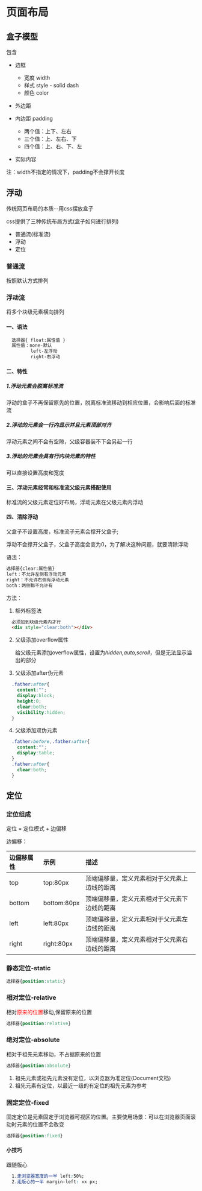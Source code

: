 # 页面布局

## 盒子模型

包含

- 边框
  - 宽度 width
  - 样式 style - solid dash
  - 颜色 color
- 外边距
- 内边距 padding
  - 两个值：上下、左右
  - 三个值：上、左右、下
  - 四个值：上、右、下、左

- 实际内容

注：width不指定的情况下，padding不会撑开长度

## 浮动

传统网页布局的本质--用css摆放盒子

css提供了三种传统布局方式(盒子如何进行排列)

- 普通流(标准流)
- 浮动
- 定位

### 普通流

按照默认方式排列

### 浮动流

将多个块级元素横向排列

#### 一、语法

```html
  选择器{ float:属性值 }
  属性值：none-默认
         left-左浮动
         right-右浮动
```

#### 二、特性

##### 1.浮动元素会脱离标准流

浮动的盒子不再保留原先的位置，脱离标准流移动到相应位置，会影响后面的标准流

##### 2.浮动的元素会一行内显示并且元素顶部对齐

浮动元素之间不会有空隙，父级容器装不下会另起一行

##### 3.浮动的元素会具有行内块元素的特性

可以直接设置高度和宽度

#### 三、浮动元素经常和标准流父级元素搭配使用

标准流的父级元素定位好布局，浮动元素在父级元素内浮动

#### 四、清除浮动

父盒子不设置高度，标准流子元素会撑开父盒子;

浮动不会撑开父盒子，父盒子高度会变为0，为了解决这种问题，就要清除浮动

语法：

``` html
选择器{clear:属性值}
left：不允许左侧有浮动元素
right：不允许右侧有浮动元素
both：两侧都不允许有
```

方法：

1. 额外标签法

  ```html
    必须加到块级元素内才行
    <div style="clear:both"></div>
  ```

2. 父级添加overflow属性

   给父级元素添加overflow属性，设置为*hidden,auto,scroll*，但是无法显示溢出的部分

3. 父级添加after伪元素

  ```css
    .father:after{
      content:"";
      display:block;
      height:0;
      clear:both;
      visibility:hidden;
    }
  ```

4. 父级添加双伪元素

  ```css
    .father:before,.father:after{
      content:"";
      display:table;
    }
    .father:after{
      clear:both;
    }
  ```

## 定位

### 定位组成

定位 = 定位模式 + 边偏移

边偏移：

|边偏移属性|示例|描述|
|:---|:---|:---|
|top|top:80px|顶端偏移量，定义元素相对于父元素上边线的距离|
|bottom|bottom:80px|顶端偏移量，定义元素相对于父元素下边线的距离|
|left|left:80px|顶端偏移量，定义元素相对于父元素左边线的距离|
|right|right:80px|顶端偏移量，定义元素相对于父元素右边线的距离|

### 静态定位-static

```css
选择器{position:static}
```

### 相对定位-relative

相对<font color="red">原来的位置</font>移动,保留原来的位置

```css
选择器{position:relative}
```

### 绝对定位-absolute

相对于祖先元素移动，不占据原来的位置

```css
选择器{position:absolute}
```

1. 祖先元素或祖先元素没有定位，以浏览器为准定位(Document文档)
2. 祖先元素有定位，以最近一级的有定位的祖先元素为参考

### 固定定位-fixed

固定定位是元素固定于浏览器可视区的位置。主要使用场景：可以在浏览器页面滚动时元素的位置不会改变

```css
选择器{position:fixed}
```

#### 小技巧

跟随版心

```css
  1.走浏览器宽度的一半 left:50%;
  2.走版心的一半 margin-left: xx px;
```